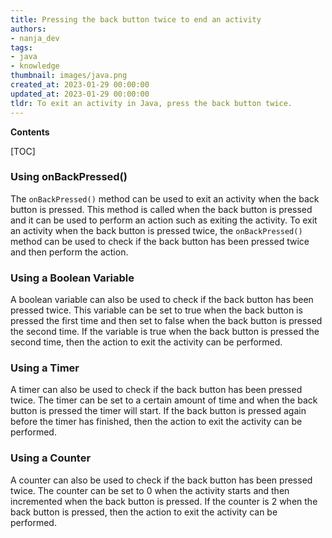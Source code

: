 ```yaml
---
title: Pressing the back button twice to end an activity
authors:
- nanja_dev
tags:
- java
- knowledge
thumbnail: images/java.png
created_at: 2023-01-29 00:00:00
updated_at: 2023-01-29 00:00:00
tldr: To exit an activity in Java, press the back button twice.
---
```


**Contents**

[TOC]

### Using onBackPressed()

The `onBackPressed()` method can be used to exit an activity when the back button is pressed. This method is called when the back button is pressed and it can be used to perform an action such as exiting the activity. To exit an activity when the back button is pressed twice, the `onBackPressed()` method can be used to check if the back button has been pressed twice and then perform the action.

### Using a Boolean Variable

A boolean variable can also be used to check if the back button has been pressed twice. This variable can be set to true when the back button is pressed the first time and then set to false when the back button is pressed the second time. If the variable is true when the back button is pressed the second time, then the action to exit the activity can be performed.

### Using a Timer

A timer can also be used to check if the back button has been pressed twice. The timer can be set to a certain amount of time and when the back button is pressed the timer will start. If the back button is pressed again before the timer has finished, then the action to exit the activity can be performed.

### Using a Counter

A counter can also be used to check if the back button has been pressed twice. The counter can be set to 0 when the activity starts and then incremented when the back button is pressed. If the counter is 2 when the back button is pressed, then the action to exit the activity can be performed.
